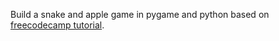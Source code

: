 Build a snake and apple game in pygame and python based on [freecodecamp tutorial](https://www.youtube.com/watch?v=8dfePlONtls).
